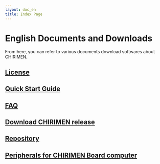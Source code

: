 ```yaml
---
layout: doc_en
title: Index Page
---
```


# English Documents and Downloads

From here, you can refer to various documents download softwares about CHIRIMEN. 

## [License](../../license/)

## [Quick Start Guide](quickStart.html)

## [FAQ](FAQ.html)

## [Download CHIRIMEN release](http://github.com/chirimen-oh/release-candidate/releases/)

## [Repository](http://github.com/chirimen-oh)

## [Peripherals for CHIRIMEN Board computer](peripherals.html)
